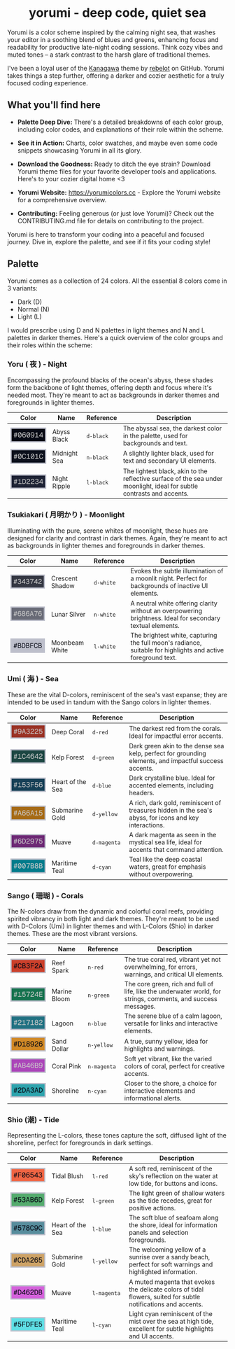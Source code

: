 <h1 align="center">
    yorumi - deep code, quiet sea
</h1>

Yorumi is a color scheme inspired by the calming night sea, that washes your editor in a soothing blend of blues and greens, enhancing focus and readability for productive late-night coding sessions. Think cozy vibes and muted tones – a stark contrast to the harsh glare of traditional themes.

I've been a loyal user of the [Kanagawa](https://github.com/rebelot/kanagawa.nvim) theme by [rebelot](https://github.com/rebelot) on GitHub. Yorumi takes things a step further, offering a darker and cozier aesthetic for a truly focused coding experience.

## What you'll find here

* **Palette Deep Dive:** There's a detailed breakdowns of each color group, including color codes, and explanations of their role within the scheme.
* **See it in Action:** Charts, color swatches, and maybe even some code snippets showcasing Yorumi in all its glory.
* **Download the Goodness:** Ready to ditch the eye strain? Download Yorumi theme files for your favorite developer tools and applications. Here's to your cozier digital home <3

* **Yorumi Website:** https://yorumicolors.cc - Explore the Yorumi website for a comprehensive overview.
* **Contributing:** Feeling generous (or just love Yorumi)? Check out the CONTRIBUTING.md file for details on contributing to the project.

Yorumi is here to transform your coding into a peaceful and focused journey. Dive in, explore the palette, and see if it fits your coding style!

## Palette

Yorumi comes as a collection of 24 colors. All the essential 8 colors come in 3 variants:
* Dark (D)
* Normal (N)
* Light (L)

I would prescribe using D and N palettes in light themes and N and L palettes in darker themes. Here's a quick overview of the color groups and their roles within the scheme:

### Yoru ( 夜 ) - Night

Encompassing the profound blacks of the ocean's abyss, these shades form the backbone of light themes, offering depth and focus where it's needed most. They're meant to act as backgrounds
in darker themes and foregrounds in lighter themes.

| Color                            | Name           | Reference | Description                                                                                                            |
|----------------------------------|----------------|-----------|------------------------------------------------------------------------------------------------------------------------|
| ![image](res/colors/d-black.png) | Abyss Black    | `d-black` | The abyssal sea, the darkest color in the palette, used for backgrounds and text.                                      |
| ![image](res/colors/n-black.png) | Midnight Sea   | `n-black` | A slightly lighter black, used for text and secondary UI elements.                                                     |
| ![image](res/colors/l-black.png) | Night Ripple   | `l-black` | The lightest black, akin to the reflective surface of the sea under moonlight, ideal for subtle contrasts and accents. |


### Tsukiakari ( 月明かり ) - Moonlight 

Illuminating with the pure, serene whites of moonlight, these hues are designed for clarity and contrast in dark themes. Again, they're meant to act as backgrounds in lighter themes and
foregrounds in darker themes.

| Color                            | Name             | Reference | Description                                                                                                            |
|----------------------------------|------------------|-----------|------------------------------------------------------------------------------------------------------------------------|
| ![image](res/colors/d-white.png) | Crescent Shadow  | `d-white` | Evokes the subtle illumination of a moonlit night. Perfect for backgrounds of inactive UI elements.                    |
| ![image](res/colors/n-white.png) | Lunar Silver     | `n-white` | A neutral white offering clarity without an overpowering brightness. Ideal for secondary textual elements.             |
| ![image](res/colors/l-white.png) | Moonbeam White   | `l-white` | The brightest white, capturing the full moon's radiance, suitable for highlights and active foreground text.           |


### Umi ( 海 ) - Sea

These are the vital D-colors, reminiscent of the sea's vast expanse; they are intended to be used in tandum with the Sango colors in lighter themes.

| Color                             | Name             | Reference   | Description                                                                                                            |
|---------------------------------- |------------------|-----------  |------------------------------------------------------------------------------------------------------------------------|
| ![image](res/colors/d-red.png)    | Deep Coral       | `d-red`     | The darkest red from the corals. Ideal for impactful error accents.                                                    |
| ![image](res/colors/d-green.png)  | Kelp Forest      | `d-green`   | Dark green akin to the dense sea kelp, perfect for grounding elements, and impactful success accents.                  |
| ![image](res/colors/d-blue.png)   | Heart of the Sea | `d-blue`    | Dark crystalline blue. Ideal for accented elements, including headers.                                                 |
| ![image](res/colors/d-yellow.png) | Submarine Gold   | `d-yellow`  | A rich, dark gold, reminiscent of treasures hidden in the sea's abyss, for icons and key interactions.                 |
| ![image](res/colors/d-magenta.png)| Muave            | `d-magenta` | A dark magenta as seen in the mystical sea life, ideal for accents that command attention.                             |
| ![image](res/colors/d-cyan.png)   | Maritime Teal    | `d-cyan`    | Teal like the deep coastal waters, great for emphasis without overpowering.                                            |


### Sango ( 珊瑚 ) - Corals

The N-colors draw from the dynamic and colorful coral reefs, providing spirited vibrancy in both light and dark themes. They're meant to be used with D-Colors (Umi) in lighter themes
and with L-Colors (Shio) in darker themes. These are the most vibrant versions.

| Color                              | Name          | Reference   | Description                                                                                                             |
|------------------------------------|---------------|-------------|-------------------------------------------------------------------------------------------------------------------------|
| ![image](res/colors/n-red.png)     | Reef Spark    | `n-red`     | The true coral red, vibrant yet not overwhelming, for errors, warnings, and critical UI elements.                       |
| ![image](res/colors/n-green.png)   | Marine Bloom  | `n-green`   | The core green, rich and full of life, like the underwater world, for strings, comments, and success messages.          |
| ![image](res/colors/n-blue.png)    | Lagoon        | `n-blue`    | The serene blue of a calm lagoon, versatile for links and interactive elements.                                         |
| ![image](res/colors/n-yellow.png)  | Sand Dollar   | `n-yellow`  | A true, sunny yellow, idea for highlights and warnings.                                                                 |
| ![image](res/colors/n-magenta.png) | Coral Pink    | `n-magenta` | Soft yet vibrant, like the varied colors of coral, perfect for creative accents.                                        |
| ![image](res/colors/n-cyan.png)    | Shoreline     | `n-cyan`    | Closer to the shore, a choice for interactive elements and informational alerts.                                        |


### Shio (潮) - Tide

Representing the L-colors, these tones capture the soft, diffused light of the shoreline, perfect for foregrounds in dark settings.

| Color                             | Name             | Reference   | Description                                                                                                            |
|---------------------------------- |------------------|-----------  |------------------------------------------------------------------------------------------------------------------------|
| ![image](res/colors/l-red.png)    | Tidal Blush      | `l-red`     | A soft red, reminiscent of the sky's reflection on the water at low tide, for buttons and icons.                       |
| ![image](res/colors/l-green.png)  | Kelp Forest      | `l-green`   | The light green of shallow waters as the tide recedes, great for positive actions.                                     |
| ![image](res/colors/l-blue.png)   | Heart of the Sea | `l-blue`    | The soft blue of seafoam along the shore, ideal for information panels and selection foregrounds.                      |
| ![image](res/colors/l-yellow.png) | Submarine Gold   | `l-yellow`  | The welcoming yellow of a sunrise over a sandy beach, perfect for soft warnings and highlighted information.           |
| ![image](res/colors/l-magenta.png)| Muave            | `l-magenta` | A muted magenta that evokes the delicate colors of tidal flowers, suited for subtle notifications and accents.         |
| ![image](res/colors/l-cyan.png)   | Maritime Teal    | `l-cyan`    | Light cyan reminiscent of the mist over the sea at high tide, excellent for subtle highlights and UI accents.          |

